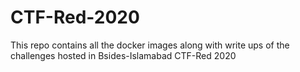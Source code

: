 # CTF-Red-2020
This repo contains all the docker images along with write ups of the challenges hosted in Bsides-Islamabad CTF-Red 2020
